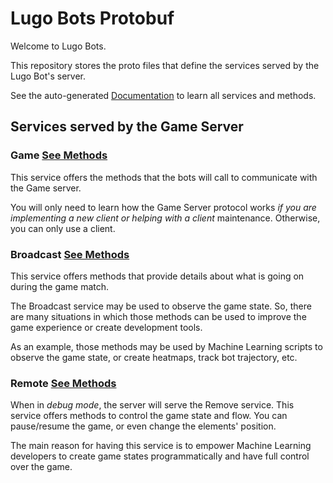 # Lugo Bots Protobuf 

Welcome to Lugo Bots.

This repository stores the proto files that define the services served by the Lugo Bot's server.

See the auto-generated [Documentation](./doc/docs.md) to learn all services and methods.

## Services served by the Game Server

### Game [See Methods](./doc/docs.md#game)

This service offers the methods that the bots will call to communicate with the Game server. 

You will only need to learn how the Game Server protocol works *if you are implementing a new client or helping with a client*
maintenance. Otherwise, you can only use a client.

###  Broadcast [See Methods](./doc/docs.md#broadcast)

This service offers methods that provide details about what is going on during the game match.

The Broadcast service may be used to observe the game state. So, there are many situations in which those methods can
be used to improve the game experience or create development tools.

As an example, those methods may be used by Machine Learning scripts to observe the game state, or create heatmaps, 
track bot trajectory, etc.

###  Remote [See Methods](./doc/docs.md#remote)

When in *debug mode*, the server will serve the Remove service. This service offers methods to control the game state and flow.
You can pause/resume the game, or even change the elements' position.

The main reason for having this service is to empower Machine Learning developers to create game states 
programmatically and have full control over the game.
